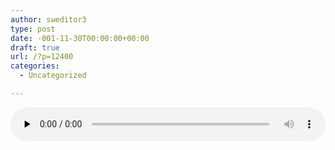 ```yaml
---
author: sweditor3
type: post
date: -001-11-30T00:00:00+00:00
draft: true
url: /?p=12400
categories:
  - Uncategorized

---
```

<!--[if lt IE 9]><![endif]--><audio class="wp-audio-shortcode" id="audio-12400-1" preload="none" style="width: 100%;" controls="controls"><source type="audio/mpeg" src="http://t5.shwchurch.org/wp-content/uploads/2014/02/55.全路程救主领我.mp3?_=1" />

<http://t5.shwchurch.org/wp-content/uploads/2014/02/55.全路程救主领我.mp3></audio>